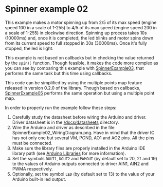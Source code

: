 # Spinner example 02
This example makes a motor spinning up from 2/5 of its max speed (engine speed 100 in a scale of 1-255) to 4/5 of its max speed (engine speed 200 in a scale of 1-255) in clockwise direction. Spinning up process takes 10s (10000ms) and, once it is completed, the led blinks and motor spins down from its current speed to full stopped in 30s (30000ms). Once it's fully stopped, the led is light.

This example is not based on callbacks but in checking the value returned by the `spin()` function. Though feasible, it makes the code more complex as you can see by comparing this example with [SpinnerExample03](https://github.com/VGavara/ArduinoTB6612FNG/tree/main/examples/Spinner/SpinnerExample03), that performs the same task but this time using callbacks.

This code can be simplified by using the multiple points map feature released in version 0.2.0 of the library. Though based on callbacks, [SpinnerExample05](https://github.com/VGavara/ArduinoTB6612FNG/tree/main/examples/Spinner/SpinnerExample05) performs the same operation but using a multiple point map.

In order to properly run the example follow these steps:
1. Carefully study the datasheet before wiring the Arduino and driver. Driver datasheet is in the [/docs/datasheets](https://github.com/VGavara/ArduinoTB6612FNG/tree/main/docs/datasheets) directory.
2. Wire the Arduino and driver as described in the file SpinnerExample02_WiringDiagram.png. Have in mind that the driver IC has not only one but several VM, PGND, AO1 and AO2 pins. All the pins must be connected. 
3. Make sure the library files are properly installed in the Arduino IDE library path (see [Arduino Libraries](https://www.arduino.cc/en/Hacking/Libraries) for more information).
4. Set the symbols `DOUT1`, `DOUT2` and `PWMOUT` (by default set to 20, 21 and 19) to the values of Arduino outputs connected to driver AIN1, AIN2 and PWMA respectively.
5. Optionally, set the symbol `LED` (by default set to 13) to the value of your Arduino built-in led output.

